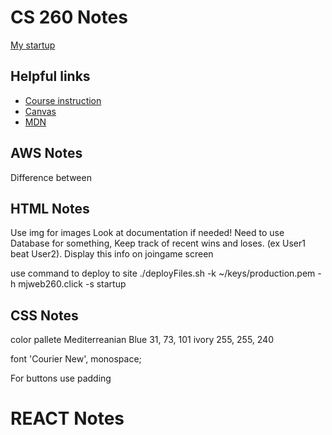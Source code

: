 # CS 260 Notes

[My startup](https://startup.mjweb260.click)

## Helpful links

- [Course instruction](https://github.com/webprogramming260)
- [Canvas](https://byu.instructure.com)
- [MDN](https://developer.mozilla.org)

## AWS Notes

Difference between

## HTML Notes

Use img for images
Look at documentation if needed!
Need to use Database for something, Keep track of recent wins and loses. (ex User1 beat User2). Display this info on joingame screen

use command to deploy to site
./deployFiles.sh -k ~/keys/production.pem -h mjweb260.click -s startup

## CSS Notes

color pallete
Mediterreanian Blue 31, 73, 101
ivory 255, 255, 240

font 'Courier New', monospace;

For buttons use padding

# REACT Notes





